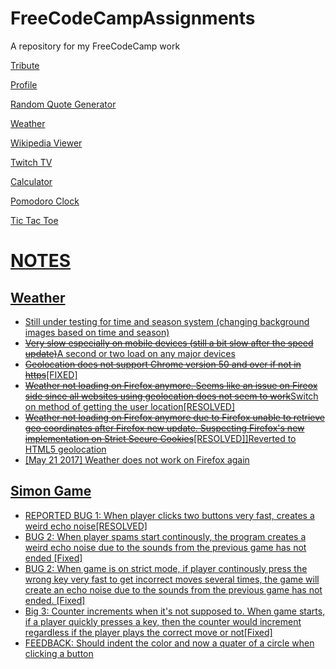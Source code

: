 # FreeCodeCampAssignments
A repository for my FreeCodeCamp work

<p><a href = "http://juhongkim.tk/FreeCodeCampAssignments/tribute">Tribute</a></p>
<p><a href = "http://juhongkim.tk/FreeCodeCampAssignments/profile">Profile</a></p>
<p><a href = "http://juhongkim.tk/FreeCodeCampAssignments/randomQuoteGenerator">Random Quote Generator</a></p>
<p><a href = "http://juhongkim.tk/FreeCodeCampAssignments/weather">Weather</a></p>
<p><a href = "http://juhongkim.tk/FreeCodeCampAssignments/wikiViewer/">Wikipedia Viewer</p>
<p><a href = "http://juhongkim.tk/FreeCodeCampAssignments/twitchTv/">Twitch TV</p>
<p><a href = "http://juhongkim.tk/FreeCodeCampAssignments/calculator/">Calculator</p>
<p><a href = "http://juhongkim.tk/FreeCodeCampAssignments/pomodoroClock/">Pomodoro Clock</p>
<p><a href = "http://juhongkim.tk/FreeCodeCampAssignments/ticTacToe/">Tic Tac Toe</p>
<p>
<h1><u>NOTES</u></h1>
<h2>Weather</h2>
<ul>
<li>Still under testing for time and season system (changing background images based on time and season)</li>
<li><s>Very slow especially on mobile devices (still a bit slow after the speed update)</s>A second or two load on any major devices</li>
<li><s>Geolocation does not support Chrome version 50 and over if not in https</s>[FIXED]</li>
<li><s>Weather not loading on Firefox anymore. Seems like an issue on Fireox side since all websites using geolocation does not seem to work</s>Switch on method of getting the user location[RESOLVED] </li>
<li><s>Weather not loading on Firefox anymore due to Firefox unable to retrieve geo coordinates after Firefox new update. Suspecting Firefox's new implementation on Strict Secure Cookies</s>[RESOLVED]]Reverted to HTML5 geolocation</li>
<li>[May 21 2017] Weather does not work on Firefox again</li> 
</ul>
</p>
<h2>Simon Game</h2>
<ul>
<li>REPORTED BUG 1: When player clicks two buttons very fast, creates a weird echo noise[RESOLVED]</li>
<li>BUG 2: When player spams start continously, the program creates a weird echo noise due to the sounds from the previous game has not ended [Fixed]</li>
<li>BUG 2: When game is on strict mode, if player continously press the wrong key very fast to get incorrect moves several times, the game will create an echo noise due to the sounds from the previous game has not ended. [Fixed]</li>
<li>Big 3: Counter increments when it's not supposed to. When game starts, if a player quickly presses a key, then the counter would increment regardless if the player plays the correct move or not[Fixed]</li>
<li>FEEDBACK: Should indent the color and now a quater of a circle when clicking a button</li>
</ul>
</p>
